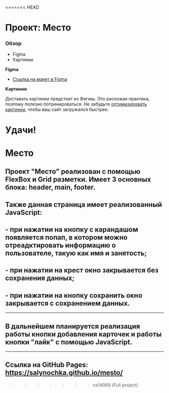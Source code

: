 <<<<<<< HEAD
# Проект: Место

### Обзор

* Figma
* Картинки

**Figma**

* [Ссылка на макет в Figma](https://www.figma.com/file/2cn9N9jSkmxD84oJik7xL7/JavaScript.-Sprint-4?node-id=0%3A1)

**Картинки**

Доставать картинки предстоит из Фигмы. Это расхожая практика, поэтому полезно потренироваться.
Не забудьте [оптимизировать картинки](https://tinypng.com/), чтобы ваш сайт загружался быстрее.

Удачи!
=======
# Место
## Проект "Место" реализован с помощью FlexBox и Grid разметки. Имеет 3 основных блока: header, main, footer. 
##  Также данная страница имеет реализованный JavaScript:
## - при нажатии на кнопку с карандашом появляется попап, в котором можно отреадктировать информацию о пользователе, такую как имя и занятость;
## - при нажатии на крест окно закрывается без сохранения данных;
## - при нажатии на кнопку сохранить окно закрывается с сохранением данных.
_________________
## В дальнейшем планируется реализация работы кнопки добавления карточек и работы кнопки "лайк" с помощью JavaScript. 
_________________
## Ссылка на GitHub Pages: https://salynochka.github.io/mesto/
>>>>>>> ce14069 (Full project)
